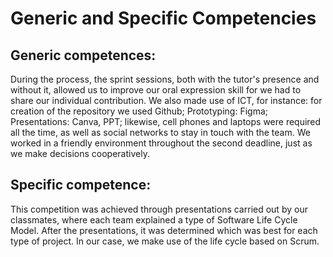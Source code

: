 # Generic and Specific Competencies

## Generic competences:
During the process, the sprint sessions, both with the tutor's presence and without it, allowed us to improve our oral expression skill for we had to share our individual contribution. We also made use of ICT, for instance: for creation of the repository we used Github; Prototyping: Figma; Presentations: Canva, PPT; likewise, cell phones and laptops were required all the time, as well as social networks to stay in touch with the team. We worked in a friendly environment throughout the second deadline, just as we make decisions cooperatively.

## Specific competence:
This competition was achieved through presentations carried out by our classmates, where each team explained a type of Software Life Cycle Model. After the presentations, it was determined which was best for each type of project. In our case, we make use of the life cycle based on Scrum.
